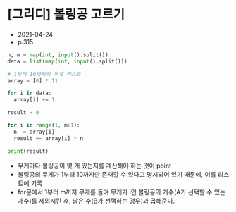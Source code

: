 # [그리디] 볼링공 고르기

- 2021-04-24
- p.315

```python
n, m = map(int, input().split())
data = list(map(int, input().split()))

# 1부터 10까지의 무게 리스트
array = [0] * 11

for i in data:
  array[i] += 1

result = 0

for i in range(1, m+1):
  n -= array[i]
  result += array[i] * n

print(result)
```

- 무게마다 볼링공이 몇 개 있는지를 계산해야 하는 것이 point
- 볼링공의 무게가 1부터 10까지만 존재할 수 있다고 명시되어 있기 때문에, 이를 리스트에 기록
- for문에서 1부터 m까지 무게를 돌며 무게가 i인 볼링공의 개수(A가 선택할 수 있는 개수)를 제외시킨 후, 남은 수(B가 선택하는 경우)과 곱해준다.
